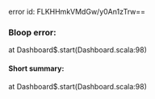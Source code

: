 error id: FLKHHmkVMdGw/y0An1zTrw==
### Bloop error:

at Dashboard$.start(Dashboard.scala:98)
#### Short summary: 

at Dashboard$.start(Dashboard.scala:98)